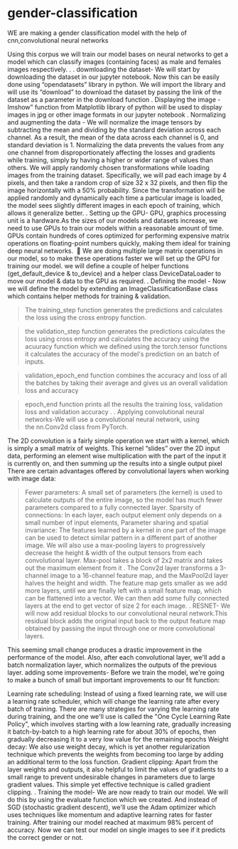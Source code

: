 # gender-classification
WE are making a gender classification model with the help of cnn,convolutional neural networks

Using this corpus we will train our model bases on neural networks to get a model which can classify images (containing faces) as male and females images respectively.
.
.
dowmloading the dataset- We will start by downloading the dataset in our jupyter notebook. Now this can be easily done using “opendatasets”  library in python. We will import the library and will use its “download” to download the dataset by passing the link of the dataset as a parameter in the download function
.
Displaying the image - Imshow” function from Matplotlib library of python will be used to display images in jpg or other image formats in our jupyter notebook
.
Normalizing and augmenting the data - We will normalize the image tensors by subtracting the mean and dividing by the standard deviation across each channel. As a result, the mean of the data across each channel is 0, and standard deviation is 1. Normalizing the data prevents the values from any one channel from disproportionately affecting the losses and gradients while training, simply by having a higher or wider range of values than others.
We will apply randomly chosen transformations while loading images from the training dataset. Specifically, we will pad each image by 4 pixels, and then take a random crop of size 32 x 32 pixels, and then flip the image horizontally with a 50% probability. Since the transformation will be applied randomly and dynamically each time a particular image is loaded, the model sees slightly different images in each epoch of training, which allows it generalize better.
.
Setting up the GPU- GPU, graphics processing unit is a hardware.As the sizes of our models and datasets increase, we need to use GPUs to train our models within a reasonable amount of time. GPUs contain hundreds of cores optimized for performing expensive matrix operations on floating-point numbers quickly, making them ideal for training deep neural networks.  
We are doing multiple large matrix operations in our model, so to make these operations faster we will set up the GPU for training our model.
we will define a couple of helper functions (get_default_device & to_device) and a helper class DeviceDataLoader to move our model & data to the GPU as required.
.
Defining the model - Now we will define the model by extending an ImageClassificationBase class which contains helper  methods for training & validation.

> The training_step function generates the predictions and calculates the loss using the cross entropy function.

>the validation_step  function generates the predictions calculates the loss using cross entropy and calculates the accuracy using the acuuracy function which we defined using the torch.tensor  functions it calculates the accuracy of the model's prediction on an batch of inputs.

>validation_epoch_end function combines the accuracy and loss of all the batches by taking their average and gives us an overall validation loss and accuracy

>epoch_end  function prints all the results the training loss, validation loss and validation accuracy .
.
Applying convolutional neural networks-We will use a convolutional neural network, using the nn.Conv2d class from PyTorch.

The 2D convolution is a fairly simple operation we start with a kernel, which is simply a small matrix of weights. This kernel “slides” over the 2D input data, performing an element wise multiplication with the part of the input it is currently on, and then summing up the results into a single output pixel
There are certain advantages offered by convolutional layers when working with image data:
>Fewer parameters: A small set of parameters (the kernel) is used to calculate outputs of the entire image, so the model has much fewer parameters compared to a fully connected layer.
>Sparsity of connections: In each layer, each output element only depends on a small number of input elements, 
>Parameter sharing and spatial invariance: The features learned by a kernel in one part of the image can be used to detect similar pattern in a different part of another image.
We will also use a max-pooling layers to progressively decrease the height & width of the output tensors from each convolutional layer. 
Max-pool takes a block of 2x2 matrix and takes out the maximum element from it .
The Conv2d layer transforms a 3-channel image to a 16-channel feature map, and the MaxPool2d layer halves the height and width. The feature map gets smaller as we add more layers, until we are finally left with a small feature map, which can be flattened into a vector. We can then add some fully connected layers at the end to get vector of size 2 for each image.
.
RESNET- We will now add residual blocks to our convolutional neural network.This  residual block adds the original input back to the output feature map obtained by passing the input through one or more convolutional layers.

This seeming small change produces a drastic improvement in the performance of the model. Also, after each convolutional layer, we'll add a batch normalization layer, which normalizes the outputs of the previous layer.
adding some improvements- Before we train the model, we're going to make a bunch of small but important improvements to our fit function:

Learning rate scheduling: Instead of using a fixed learning rate, we will use a learning rate scheduler, which will change the learning rate after every batch of training. There are many strategies for varying the learning rate during training, and the one we'll use is called the "One Cycle Learning Rate Policy", which involves starting with a low learning rate, gradually increasing it batch-by-batch to a high learning rate for about 30% of epochs, then gradually decreasing it to a very low value for the remaining epochs
Weight decay: We also use weight decay, which is yet another regularization technique which prevents the weights from becoming too large by adding an additional term to the loss function.
Gradient clipping: Apart from the layer weights and outputs, it also helpful to limit the values of gradients to a small range to prevent undesirable changes in parameters due to large gradient values. This simple yet effective technique is called gradient clipping.
.
Training the model- We are now ready to train our model. We will do this by using the evaluate function which we created. And instead of SGD (stochastic gradient descent), we'll use the Adam optimizer which uses techniques like momentum and adaptive learning rates for faster training.
After training our model reached at maximum 98% percent of accuracy.
Now we can test our model on single images to see if it predicts the correct gender or not.
